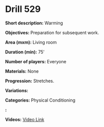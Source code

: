 # Drill 529

**Short description:**
Warming

**Objectives:**
Preparation for subsequent work.

**Area (mxm):**
Living room

**Duration (min):**
75'

**Number of players:**
Everyone

**Materials:**
None

**Progression:**
Stretches.

**Variations:**


**Categories:**
Physical Conditioning

**:**


**Videos:**
[Video Link](https://www.youtube.com/embed/tBWoGoG4ppI)

